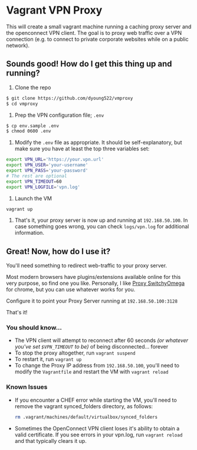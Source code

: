 
# Vagrant VPN Proxy

This will create a small vagrant machine running a caching proxy server and  the openconnect VPN client. The goal is to proxy web traffic over a VPN connection (e.g. to connect to private corporate websites while on a public network).

## Sounds good! How do I get this thing up and running?

1. Clone the repo

  ```sh
  $ git clone https://github.com/dyoung522/vmproxy
  $ cd vmproxy
  ```

1. Prep the VPN configuration file; `.env`

  ```sh
  $ cp env.sample .env
  $ chmod 0600 .env
  ```

1. Modify the `.env` file as appropriate. It should be self-explanatory, but make sure you have at least the top three variables set:

  ```sh
  export VPN_URL='https://your.vpn.url'
  export VPN_USER='your-username'
  export VPN_PASS='your-password'
  # The rest are optional
  export VPN_TIMEOUT=60
  export VPN_LOGFILE='vpn.log'
  ```

1. Launch the VM

  ```sh
  vagrant up
  ```
  
1. That's it, your proxy server is now up and running at `192.168.50.100`. In case something goes wrong, you can check `logs/vpn.log` for additional information.

## Great! Now, how do I use it?

You'll need something to redirect web-traffic to your proxy server.

Most modern browsers have plugins/extensions available online for this very purpose, so find one you like. 
Personally, I like [Proxy SwitchyOmega](https://chrome.google.com/webstore/detail/proxy-switchyomega/padekgcemlokbadohgkifijomclgjgif) 
for chrome, but you can use whatever works for you.

Configure it to point your Proxy Server running at `192.168.50.100:3128`

That's it!

### You should know...

- The VPN client will attempt to reconnect after 60 seconds *(or whatever you've set `$VPN_TIMEOUT` to be)* of being disconnected... forever
- To stop the proxy altogether, run `vagrant suspend`
- To restart it, run `vagrant up`
- To change the Proxy IP address from `192.168.50.100`, you'll need to modify the `Vagrantfile` and restart the VM with `vagrant reload`

### Known Issues

- If you encounter a CHEF error while starting the VM, you'll need to
  remove the vagrant synced_folders directory, as follows:

  ```sh
  rm .vagrant/machines/default/virtualbox/synced_folders
  ```
  
- Sometimes the OpenConnect VPN client loses it's ability to obtain a valid
  certificate. If you see errors in your vpn.log, run `vagrant reload` and that
  typically clears it up.
